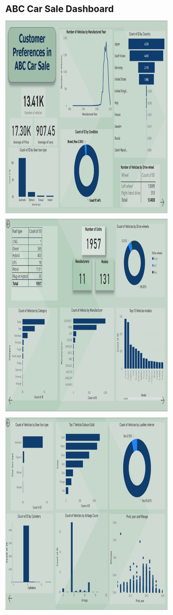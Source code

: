 # ABC Car Sale Dashboard


<p align="center">
  <img src="overview.png" width="1000" height="600">
</p>


<p align="center">
  <img src="feature1.png" width="1000" height="600">
</p>

<p align="center">
  <img src="feature 2.png" width="1000" height="600">
</p>
